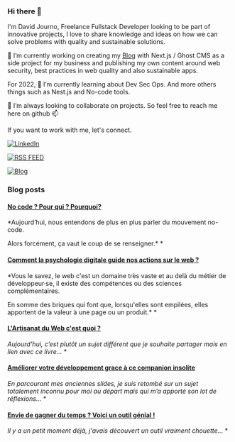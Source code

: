 ### Hi there 👋

I'm David Journo, Freelance Fullstack Developer looking to be part of innovative projects, I love to share knowledge and ideas on how we can solve problems with quality and sustainable solutions.

🔭 I’m currently working on creating my <a href="https://davidjourno.dev">Blog</a> with Next.js / Ghost CMS as a side project for my business and publishing my own content around web security, best practices in web quality and also sustainable apps.

For 2022, 🌱 I’m currently learning about Dev Sec Ops. And more others things such as Nest.js and No-code tools.

👯 I’m always looking to collaborate on projects. So feel free to reach me here on github 📫 

If you want to work with me, let's connect.

[![LinkedIn](https://img.shields.io/badge/LinkedIn-Hire%20me-blue?style=for-the-badge&logo=linkedin)](https://linkedin.com/in/david-journo)

[![RSS FEED](https://img.shields.io/badge/Rss-Browse-orange?style=for-the-badge&logo=rss)](https://feedly.com/i/subscription/feed/https://www.davidjourno.dev/rss)

[![Blog](https://img.shields.io/badge/Blog-Vist-blueviolet?style=for-the-badge&logo=ghost)](https://www.davidjourno.dev)

### Blog posts
<!--START_SECTION:feed-->
#### [No code ? Pour qui ? Pourquoi?](https:&#x2F;&#x2F;www.davidjourno.dev&#x2F;no-code-pour-qui-pourquoi&#x2F;) 
*Aujourd’hui, nous entendons de plus en plus parler du mouvement no-code.

Alors forcément, ça vaut le coup de se renseigner.*
*
#### [Comment la psychologie digitale guide nos actions sur le web ?](https:&#x2F;&#x2F;www.davidjourno.dev&#x2F;comment-la-psychologie-digitale-guide-nos-actions-sur-le-web&#x2F;) 
*Vous le savez, le web c&#39;est un domaine très vaste et au delà du métier de développeur·se, il existe des compétences ou des sciences complémentaires.

En somme des briques qui font que, lorsqu&#39;elles sont empilées, elles apportent de la valeur à une page ou un produit.*
*
#### [L&#39;Artisanat du Web c&#39;est quoi ?](https:&#x2F;&#x2F;www.davidjourno.dev&#x2F;lartisanat-du-web-cest-quoi&#x2F;) 
*Aujourd’hui, c’est plutôt un sujet différent que je souhaite partager mais en lien avec ce livre...*
*
#### [Améliorer votre développement grace à ce companion insolite](https:&#x2F;&#x2F;www.davidjourno.dev&#x2F;ameliorer-votre-developpement&#x2F;) 
*En parcourant mes anciennes slides, je suis retombé sur un sujet totalement inconnu pour moi au départ mais qui m’a apporté son lot de réflexions...*
*
#### [Envie de gagner du temps ? Voici un outil génial !](https:&#x2F;&#x2F;www.davidjourno.dev&#x2F;un-outil-genial&#x2F;) 
*Il y a un petit moment déjà, j&#39;avais découvert un outil vraiment chouette...*
*
<!--END_SECTION:feed-->

<!--
**Poltergeistz/poltergeistz** is a ✨ _special_ ✨ repository because its `README.md` (this file) appears on your GitHub profile.
-->
